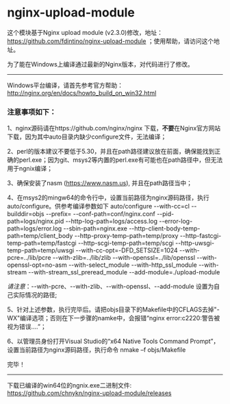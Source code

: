 # nginx-upload-module


这个模块基于Nginx upload module (v2.3.0)修改，地址：https://github.com/fdintino/nginx-upload-module
；使用帮助，请访问这个地址。


为了能在Windows上编译通过最新的Nginx版本，对代码进行了修改。

----------------------

Windows平台编译，请首先参考官方帮助：http://nginx.org/en/docs/howto_build_on_win32.html

### 注意事项如下：

1、nginx源码请在https://github.com/nginx/nginx 下载，**不要**在Nginx官方网站下载，因为其中auto目录内缺少configure文件，无法编译；

2、perl的版本建议不要低于5.30，并且在path路径建议放在前面，确保能找到正确的perl.exe；因为git、msys2等内置的perl.exe有可能也在path路径中，但无法用于ngnix编译；

3、确保安装了nasm (https://www.nasm.us), 并且在path路径当中；

4、在msys2的mingw64的命令行中，设置当前路径为nginx源码路径，执行auto/configure。供参考编译参数如下
auto/configure --with-cc=cl --builddir=objs --prefix= --conf-path=conf/nginx.conf --pid-path=logs/nginx.pid --http-log-path=logs/access.log --error-log-path=logs/error.log --sbin-path=nginx.exe --http-client-body-temp-path=temp/client_body --http-proxy-temp-path=temp/proxy --http-fastcgi-temp-path=temp/fastcgi --http-scgi-temp-path=temp/scgi --http-uwsgi-temp-path=temp/uwsgi --with-cc-opt=-DFD_SETSIZE=1024 --with-pcre=../lib/pcre --with-zlib=../lib/zlib --with-openssl=../lib/openssl --with-openssl-opt=no-asm --with-select_module --with-http_ssl_module --with-stream --with-stream_ssl_preread_module --add-module=./upload-module 

*请注意*：--with-pcre、--with-zlib、--with-openssl、--add-module 设置为自己实际情况的路径;

5、针对上述参数，执行完毕后。请把objs目录下的Makefile中的CFLAGS去掉"-WX"编译选项；否则在下一步骤的namke中，会报错“nginx error:c2220:警告被视为错误....”；

6、以管理员身份打开Visual Studio的“x64 Native Tools Command Prompt”，设置当前路径为nginx源码路径，执行命令 nmake –f objs/Makefile 

完毕！

-----

下载已编译的win64位的ngnix.exe二进制文件:
https://github.com/chnykn/nginx-upload-module/releases




